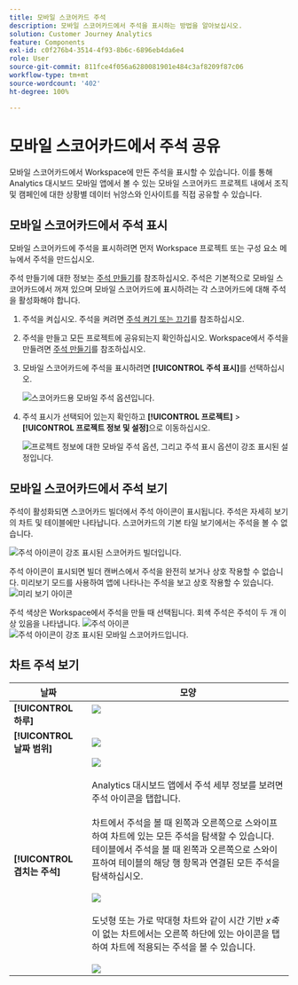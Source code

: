 ```yaml
---
title: 모바일 스코어카드 주석
description: 모바일 스코어카드에서 주석을 표시하는 방법을 알아보십시오.
solution: Customer Journey Analytics
feature: Components
exl-id: c0f276b4-3514-4f93-8b6c-6896eb4da6e4
role: User
source-git-commit: 811fce4f056a6280081901e484c3af8209f87c06
workflow-type: tm+mt
source-wordcount: '402'
ht-degree: 100%

---
```



# 모바일 스코어카드에서 주석 공유

모바일 스코어카드에서 Workspace에 만든 주석을 표시할 수 있습니다. 이를 통해 Analytics 대시보드 모바일 앱에서 볼 수 있는 모바일 스코어카드 프로젝트 내에서 조직 및 캠페인에 대한 상황별 데이터 뉘앙스와 인사이트를 직접 공유할 수 있습니다.

## 모바일 스코어카드에서 주석 표시

모바일 스코어카드에 주석을 표시하려면 먼저 Workspace 프로젝트 또는 구성 요소 메뉴에서 주석을 만드십시오.

주석 만들기에 대한 정보는 [주석 만들기](create-annotations.md)를 참조하십시오. 주석은 기본적으로 모바일 스코어카드에서 꺼져 있으며 모바일 스코어카드에 표시하려는 각 스코어카드에 대해 주석을 활성화해야 합니다.

1. 주석을 켜십시오. 주석을 켜려면 [주석 켜기 또는 끄기](overview.md#annotations-on-off)를 참조하십시오.

1. 주석을 만들고 모든 프로젝트에 공유되는지 확인하십시오. Workspace에서 주석을 만들려면 [주석 만들기](create-annotations.md)를 참조하십시오.

1. 모바일 스코어카드에 주석을 표시하려면 **[!UICONTROL 주석 표시]**&#x200B;를 선택하십시오.

   ![스코어카드용 모바일 주석 옵션입니다.](assets/show-annotations.png)

1. 주석 표시가 선택되어 있는지 확인하고 **[!UICONTROL 프로젝트]** > **[!UICONTROL 프로젝트 정보 및 설정]**&#x200B;으로 이동하십시오.

   ![프로젝트 정보에 대한 모바일 주석 옵션, 그리고 주석 표시 옵션이 강조 표시된 설정입니다.](assets/project-info-settings.png)

## 모바일 스코어카드에서 주석 보기

주석이 활성화되면 스코어카드 빌더에서 주석 아이콘이 표시됩니다. 주석은 자세히 보기의 차트 및 테이블에만 나타납니다. 스코어카드의 기본 타일 보기에서는 주석을 볼 수 없습니다.

![주석 아이콘이 강조 표시된 스코어카드 빌더입니다.](assets/view-annotations.png)

주석 아이콘이 표시되면 빌더 캔버스에서 주석을 완전히 보거나 상호 작용할 수 없습니다. 미리보기 모드를 사용하여 앱에 나타나는 주석을 보고 상호 작용할 수 있습니다. ![미리 보기 아이콘](assets/preview-icon.png)

주석 색상은 Workspace에서 주석을 만들 때 선택됩니다. 회색 주석은 주석이 두 개 이상 있음을 나타냅니다. ![주석 아이콘](assets/gray-annotations1.png) ![주석 아이콘이 강조 표시된 모바일 스코어카드입니다.](assets/gray-annotations2.png)

## 차트 주석 보기

| 날짜 | 모양 |
| --- | --- |
| **[!UICONTROL 하루]** | ![](assets/single-day-mobile-annotations.png)<br></br> |
| **[!UICONTROL 날짜 범위]** | ![](assets/date-range.png) |
| **[!UICONTROL 겹치는 주석]** | ![](assets/overlapping-annotations.png)<br></br>Analytics 대시보드 앱에서 주석 세부 정보를 보려면 주석 아이콘을 탭합니다. <br></br>차트에서 주석을 볼 때 왼쪽과 오른쪽으로 스와이프하여 차트에 있는 모든 주석을 탐색할 수 있습니다. 테이블에서 주석을 볼 때 왼쪽과 오른쪽으로 스와이프하여 테이블의 해당 행 항목과 연결된 모든 주석을 탐색하십시오. <br></br>![](assets/swipe-multiple-annotations.png) <br></br>도넛형 또는 가로 막대형 차트와 같이 시간 기반 *x축*&#x200B;이 없는 차트에서는 오른쪽 하단에 있는 아이콘을 탭하여 차트에 적용되는 주석을 볼 수 있습니다.<br></br> ![](assets/charts-without-timebase.png) |
